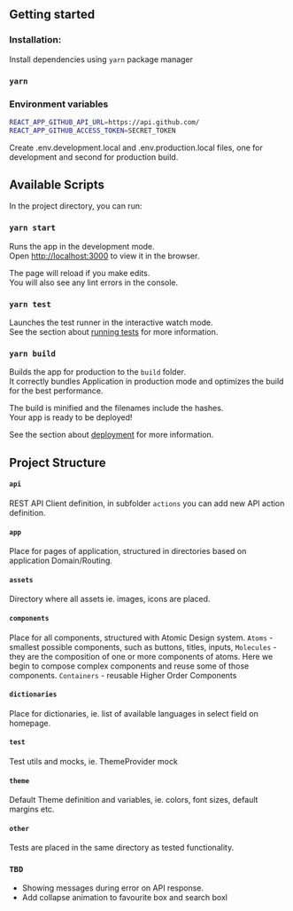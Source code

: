 ## Getting started

### Installation:

Install dependencies using `yarn` package manager

### `yarn`

### Environment variables
```sh
REACT_APP_GITHUB_API_URL=https://api.github.com/
REACT_APP_GITHUB_ACCESS_TOKEN=SECRET_TOKEN 
```

Create .env.development.local and .env.production.local files, one for development and second for production build.

## Available Scripts

In the project directory, you can run:

### `yarn start`

Runs the app in the development mode.<br>
Open [http://localhost:3000](http://localhost:3000) to view it in the browser.

The page will reload if you make edits.<br>
You will also see any lint errors in the console.

### `yarn test`

Launches the test runner in the interactive watch mode.<br>
See the section about [running tests](https://facebook.github.io/create-react-app/docs/running-tests) for more information.

### `yarn build`

Builds the app for production to the `build` folder.<br>
It correctly bundles Application in production mode and optimizes the build for the best performance.

The build is minified and the filenames include the hashes.<br>
Your app is ready to be deployed!

See the section about [deployment](https://facebook.github.io/create-react-app/docs/deployment) for more information.

## Project Structure

#### `api`
REST API Client definition, in subfolder `actions` you can add new API action definition.

#### `app`
Place for pages of application, structured in directories based on application Domain/Routing.

#### `assets`
Directory where all assets ie. images, icons are placed.

#### `components`
Place for all components, structured with Atomic Design system. `Atoms` - smallest possible components, such as buttons, titles, inputs, `Molecules` - they are the composition of one or more components of atoms. Here we begin to compose complex components and reuse some of those components. `Containers` - reusable Higher Order Components

#### `dictionaries`
Place for dictionaries, ie. list of available languages in select field on homepage.

#### `test`
Test utils and mocks, ie. ThemeProvider mock

#### `theme`
Default Theme definition and variables, ie. colors, font sizes, default margins etc.

#### `other`
Tests are placed in the same directory as tested functionality. 

### `TBD`

- Showing messages during error on API response.
- Add collapse animation to favourite box and search boxl